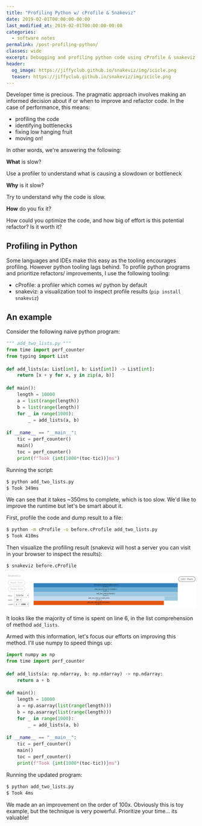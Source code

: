 ```yaml
---
title: "Profiling Python w/ cProfile & Snakeviz"
date: 2019-02-01T00:00:00-00:00
last_modified_at: 2019-02-01T00:00:00-00:00
categories:
  - software notes
permalink: /post-profiling-python/
classes: wide
excerpt: Debugging and profiling python code using cProfile & snakeviz.
header:
  og_image: https://jiffyclub.github.io/snakeviz/img/icicle.png
  teaser: https://jiffyclub.github.io/snakeviz/img/icicle.png
---
```


Developer time is precious. The pragmatic approach involves making an informed decision about if or when to improve and refactor code. In the case of performance, this means:

- profiling the code
- identifying bottlenecks
- fixing low hanging fruit
- moving on!

In other words, we're answering the following:

**What** is slow?

Use a profiler to understand what is causing a slowdown or bottleneck

**Why** is it slow?

Try to understand why the code is slow.

**How** do you fix it?

How could you optimize the code, and how big of effort is this potential refactor? Is it worth it?

## Profiling in Python

Some languages and IDEs make this easy as the tooling encourages profiling. However python tooling lags behind. To profile python programs and prioritize refactors/ improvements, I use the following tooling:

- cProfile: a profiler which comes w/ python by default
- snakeviz: a visualization tool to inspect profile results (`pip install snakeviz`)

## An example

Consider the following naive python program:

```py
""" add_two_lists.py """
from time import perf_counter
from typing import List

def add_lists(a: List[int], b: List[int]) -> List[int]:
    return [x + y for x, y in zip(a, b)]

def main():
    length = 10000
    a = list(range(length))
    b = list(range(length))
    for _ in range(1000):
        _ = add_lists(a, b)

if __name__ == "__main__":
    tic = perf_counter()
    main()
    toc = perf_counter()
    print(f"Took {int(1000*(toc-tic))}ms")
```

Running the script:

```bash
$ python add_two_lists.py
$ Took 349ms
```

We can see that it takes ~350ms to complete, which is too slow. We'd like to improve the runtime but let's be smart about it.

First, profile the code and dump result to a file:

```bash
$ python -m cProfile -o before.cProfile add_two_lists.py
$ Took 410ms
```

Then visualize the profiling result (snakeviz will host a server you can visit in your browser to inspect the results):

```bash
$ snakeviz before.cProfile
```

![before](/images/profiling-python/before.jpg)

It looks like the majority of time is spent on line 6, in the list comprehension of method `add_lists`.

Armed with this information, let's focus our efforts on improving this method. I'll use numpy to speed things up:

```py
import numpy as np
from time import perf_counter

def add_lists(a: np.ndarray, b: np.ndarray) -> np.ndarray:
    return a + b

def main():
    length = 10000
    a = np.asarray(list(range(length)))
    b = np.asarray(list(range(length)))
    for _ in range(1000):
        _ = add_lists(a, b)

if __name__ == "__main__":
    tic = perf_counter()
    main()
    toc = perf_counter()
    print(f"Took {int(1000*(toc-tic))}ms")
```

Running the updated program: 

```bash
$ python add_two_lists.py
$ Took 4ms
```

We made an an improvement on the order of 100x. Obviously this is toy example, but the technique is very powerful. Prioritize your time... its valuable!
